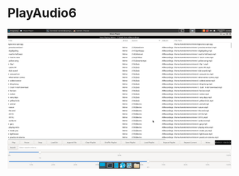 
# PlayAudio6

<img width="964" alt="diseqc" src="https://github.com/stpf99/PlayAudio/blob/90ea4f56f1ceda39abddeb55cd3db1b9c0f0ded5/PlayAudio6.png">
